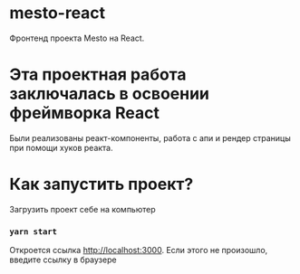 # mesto-react
Фронтенд проекта Mesto на React.

# Эта проектная работа заключалась в освоении фреймворка React

Были реализованы реакт-компоненты, работа с апи и рендер страницы при помощи хуков реакта. 

# Как запустить проект?
Загрузить проект себе на компьютер
### `yarn start`

Откроется ссылка [http://localhost:3000](http://localhost:3000). Если этого не произошло, введите ссылку в браузере

